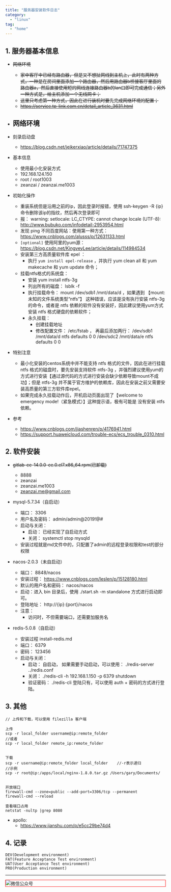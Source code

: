 ```yaml
---
title: "服务器安装软件日志"
category:
  - "linux"
tag:
  - "home"
---
```



## 1. 服务器基本信息

- ~~网络环境~~
  - ~~家中客厅中已经有路由器，但是又不想扯网线到主机上，此时有两种方式，一种是在房间里面添加一个路由器，然后用路由器b桥接客厅里面的路由器a，然后直接使用短的网线连接路由器b的lan口即可完成通信；另外一种方式是，给主机添加一个无线网卡；~~
  - ~~这里只考虑第一种方式，因此在进行装机时要先完成网络环境的配置；~~
  - ~~https://service.tp-link.com.cn/detail_article_3631.html~~
- 网络环境
  - 

- 刻录启动盘
  - https://blog.csdn.net/jeikerxiao/article/details/71747375

- 基本信息
  - 使用最小化安装方式
  - 192.168.124.150
  - root / root1003
  - zeanzai / zeanzai.me1003

- 初始化操作
  - 重装系统但是沿用之前的ip，因此登录时报错，使用 ssh-keygen -R {ip} 命令删除该ip的指纹，然后再次登录即可
  - 报： warning: setlocale: LC_CTYPE: cannot change locale (UTF-8): http://www.bubuko.com/infodetail-2953954.html
  - 发现 ping 不同百度网站：使用第一种方式： https://www.cnblogs.com/alusss/p/12631133.html
  - `[optional]` 使用阿里的yum源： https://blog.csdn.net/KingveyLee/article/details/114984534
  - 安装第三方高质量软件库 epel ：
    - 执行 `yum install epel-release` ，并执行 yum clean all 和 yum makecache 和 yum update 命令；
  - 挂载ntfs格式的系统盘：
    - 安装 yum install ntfs-3g
    - 列出所有的磁盘： lsblk -f
    - 执行挂载命令： mount /dev/sdb1 /mnt/data/d ，如果遇到 【mount: 未知的文件系统类型“ntfs”】 这种错误，应该是没有执行安装 ntfs-3g 的命令，或者是 ntfs 依赖的软件没有安装好，因此建议使用yum方式安装 ntfs 格式硬盘的依赖软件；
    - 永久挂载：
      - 创建挂载地址
      - 修改配置文件： /etc/fstab ， 再最后添加两行：
              /dev/sdb1 /mnt/data/d           ntfs defaults 0 0
              /dev/sdc2 /mnt/data/e           ntfs defaults 0 0



- 特别注意
  - 最小化安装的centos系统中并不能支持 ntfs 格式的文件，因此在进行挂载 ntfs 格式的磁盘时，要先安装支持软件 ntfs-3g ，并强烈建议使用yum的方式进行安装【通过源代码的方式进行安装会缺少依赖导致mount不成功】；但是 ntfs-3g 并不属于官方维护的依赖库，因此在安装之前又需要安装高质量的第三方软件库epel。
  - 如果完成永久挂载动作后，开机启动页面出现了【welcome to emergency mode!（紧急模式）】这种提示语，极有可能是 没有安装 ntfs 依赖。



- 参考
  - https://www.cnblogs.com/jiashenren/p/4176941.html
  - https://support.huaweicloud.com/trouble-ecs/ecs_trouble_0310.html

## 2. 软件安装

- ~~gitlab-ce-14.0.0-ce.0.el7.x86_64.rpm(已卸载)~~
  - 8888
  - zeanzai
  - zeanzai.me1003
  - zeanzai.me@gmail.com

- mysql-5.7.34（自启动）
  - 端口： 3306
  - 用户名及密码： admin/admin@2019!@#
  - 启动与关闭：
    - 启动： 已经实现了自启动方式
    - 关闭： systemctl stop mysqld
  - 安装过程就是md文件中的，只配置了admin的远程登录权限和test的部分权限

<!-- - apollo-1.8.0（未自启动）
  - portal的端口： 8070
  - config依赖的eureka端口： 8080
  - 用户名和密码： apollo / admin
  - 启动与关闭：
    - 启动： 进入安装目录后，执行 startall.sh 脚本
    - 关闭： 进入安装目录后，执行 shutdownall.sh 脚本
  - 安装过程：
    - https://blog.csdn.net/SIMBA1949/article/details/107561778
  - 问题解决：
    - 遇到添加项目之后报“请联系管理员”的信息，可以查看start.sh配置文件中的日志所在位置，然后启动时检查日志文件报错问题。发现是端口占用问题，就使用端口占用检查命令：netstat -nultp 检查端口是否占用。发现是8080端口占用，原因是gitlab里面占用了8080。使用 gitlab-cli stop 关闭gitlab。 -->

- nacos-2.0.3（未自启动）
  - 端口： 8848/nacos
  - 安装过程：
    https://www.cnblogs.com/leslen/p/15128180.html
  - 默认的用户名和密码： nacos/nacos
  - 启动：进入 bin 目录后，使用 ./start.sh -m standalone 方式进行启动即可。
  - 登陆地址： http://{ip}:{port}/nacos
  - 注意：
    - 访问时，不但需要端口，还需要加服务名

- redis-5.0.8（自启动）
  - 安装过程
    install-redis.md
  - 端口： 6379
  - 密码： 123456
  - 启动与关闭：
    - 启动： 自启动， 如果需要手动启动，可以使用： ./redis-server ../redis.conf
    - 关闭： ./redis-cli -h 192.168.1.150 -p 6379 shutdown
    - 验证密码： ./redis-cli 登陆只有，可以使用 auth + 密码的方式进行登陆。


## 3. 其他

```
// 上传和下载，可以使用 filezilla 客户端

上传
scp -r local_folder username@ip:remote_folder
//或者
scp -r local_folder remote_ip:remote_folder


下载
scp -r username@ip:remote_folder local_folder    //-r表示递归
//示例
scp -r root@ip:/apps/local/nginx-1.8.0.tar.gz /Users/gary/Documents/


开放端口
firewall-cmd --zone=public --add-port=3306/tcp --permanent
firewall-cmd --reload

查看端口占用
netstat -nultp |grep 8080
```


- apollo:
  - https://www.jianshu.com/p/e5cc29be74d4

## 4. 记录

```
DEV(Development environment)
FAT(Feature Acceptance Test environment)
UAT(User Acceptance Test environment)
PRO(Production environment)
```


---

<img style="border:1px red solid; display:block; margin:0 auto;" src="https://tianqingxiaozhu.oss-cn-shenzhen.aliyuncs.com/img/qrcode.jpg" alt="微信公众号" />

